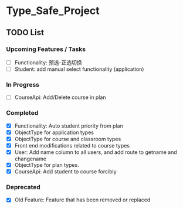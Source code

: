 # Type_Safe_Project

## TODO List

### Upcoming Features / Tasks
- [ ] Functionality: 预选-正选切换
- [ ] Student: add manual select functionality (application)
### In Progress
- [ ] CourseApi: Add/Delete course in plan

### Completed
- [x] Functionality: Auto student priority from plan
- [x] ObjectType for application types
- [x] ObjectType for course and classroom types
- [x] Front end modifications related to course types
- [x] User: Add name column to all users, and add route to getname and changename
- [x] ObjectType for plan types.
- [x] CourseApi: Add student to course forcibly
### Deprecated
- [x] Old Feature: Feature that has been removed or replaced
